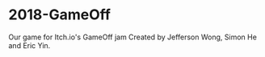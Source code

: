 # 2018-GameOff
Our game for Itch.io's GameOff jam 
Created by Jefferson Wong, Simon He and Eric Yin.
